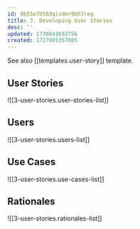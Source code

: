 ```yaml
---
id: 8655o7b563qlvdmr8bh7reg
title: 3. Developing User Stories
desc: ''
updated: 1730841692756
created: 1727901357605
---
```


See also [[templates.user-story]] template.

## User Stories

![[3-user-stories.user-stories-list]]

## Users

![[3-user-stories.users-list]]

## Use Cases

![[3-user-stories.use-cases-list]]

## Rationales

![[3-user-stories.rationales-list]]
